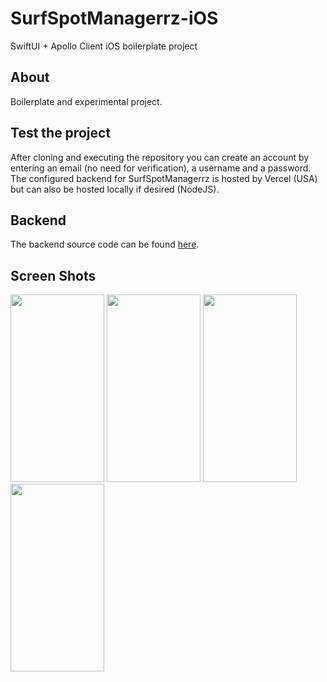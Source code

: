 # SurfSpotManagerrz-iOS

SwiftUI + Apollo Client iOS boilerplate project

## About

Boilerplate and experimental project.

## Test the project

After cloning and executing the repository you can create an account by entering an email (no need for verification), a username and a password.
The configured backend for SurfSpotManagerrz is hosted by Vercel (USA) but can also be hosted locally if desired (NodeJS).

## Backend

The backend source code can be found [here](https://github.com/Kn3cht/SurfSpotManagerrz-Backend).

## Screen Shots

<img src="https://github.com/Kn3cht/SurfSpotManagerrz-iOS/assets/18322652/89d0ed40-5b1f-4e2a-84de-09593e2b998a" height="300" width="150" />
<img src="https://github.com/Kn3cht/SurfSpotManagerrz-iOS/assets/18322652/4b02797a-55c1-4654-9807-b0552fdc6a27" height="300" width="150" />
<img src="https://github.com/Kn3cht/SurfSpotManagerrz-iOS/assets/18322652/a437d716-9158-4a56-946b-5d9f127d21da" height="300" width="150" />
<img src="https://github.com/Kn3cht/SurfSpotManagerrz-iOS/assets/18322652/e15189d6-faa0-428a-9db8-a710a0c47c69" height="300" width="150" />
